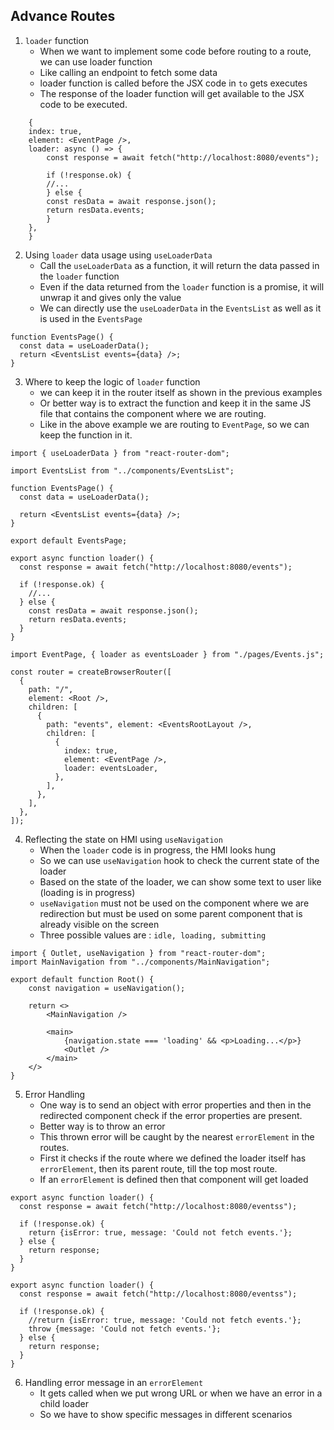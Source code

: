 ## Advance Routes

1. `loader` function
   - When we want to implement some code before routing to a route, we can use loader function
   - Like calling an endpoint to fetch some data
   - loader function is called before the JSX code in `to` gets executes
   - The response of the loader function will get available to the JSX code to be executed.

```
    {
    index: true,
    element: <EventPage />,
    loader: async () => {
        const response = await fetch("http://localhost:8080/events");

        if (!response.ok) {
        //...
        } else {
        const resData = await response.json();
        return resData.events;
        }
    },
    }
```

2. Using `loader` data usage using `useLoaderData`
   - Call the `useLoaderData` as a function, it will return the data passed in the `loader` function
   - Even if the data returned from the `loader` function is a promise, it will unwrap it and gives only the value
   - We can directly use the `useLoaderData` in the `EventsList` as well as it is used in the `EventsPage`

```
function EventsPage() {
  const data = useLoaderData();
  return <EventsList events={data} />;
}

```

3. Where to keep the logic of `loader` function
   - we can keep it in the router itself as shown in the previous examples
   - Or better way is to extract the function and keep it in the same JS file that contains the component where we are routing.
   - Like in the above example we are routing to `EventPage`, so we can keep the function in it.

```
import { useLoaderData } from "react-router-dom";

import EventsList from "../components/EventsList";

function EventsPage() {
  const data = useLoaderData();

  return <EventsList events={data} />;
}

export default EventsPage;

export async function loader() {
  const response = await fetch("http://localhost:8080/events");

  if (!response.ok) {
    //...
  } else {
    const resData = await response.json();
    return resData.events;
  }
}

```

```
import EventPage, { loader as eventsLoader } from "./pages/Events.js";

const router = createBrowserRouter([
  {
    path: "/",
    element: <Root />,
    children: [
      {
        path: "events", element: <EventsRootLayout />,
        children: [
          {
            index: true,
            element: <EventPage />,
            loader: eventsLoader,
          },
        ],
      },
    ],
  },
]);
```

4. Reflecting the state on HMI using `useNavigation`
   - When the `loader` code is in progress, the HMI looks hung
   - So we can use `useNavigation` hook to check the current state of the loader
   - Based on the state of the loader, we can show some text to user like (loading is in progress)
   - `useNavigation` must not be used on the component where we are redirection but must be used on some parent component that is already visible on the screen
   - Three possible values are : `idle, loading, submitting`

```
import { Outlet, useNavigation } from "react-router-dom";
import MainNavigation from "../components/MainNavigation";

export default function Root() {
    const navigation = useNavigation();
    
    return <>
        <MainNavigation />

        <main>
            {navigation.state === 'loading' && <p>Loading...</p>}
            <Outlet />
        </main>
    </>
}

```

5. Error Handling
   - One way is to send an object with error properties and then in the redirected component check if the error properties are present.
   - Better way is to throw an error
   - This thrown error will be caught by the nearest `errorElement` in the routes.
   - First it checks if the route where we defined the loader itself has `errorElement`, then its parent route, till the top most route.
   - If an `errorElement` is defined then that component will get loaded

```
export async function loader() {
  const response = await fetch("http://localhost:8080/eventss");

  if (!response.ok) {
    return {isError: true, message: 'Could not fetch events.'};
  } else {
    return response;
  }
}
```

```
export async function loader() {
  const response = await fetch("http://localhost:8080/eventss");

  if (!response.ok) {
    //return {isError: true, message: 'Could not fetch events.'};
    throw {message: 'Could not fetch events.'};
  } else {
    return response;
  }
}
```

6. Handling error message in an `errorElement`
   - It gets called when we put wrong URL or when we have an error in a child loader
   - So we have to show specific messages in different scenarios